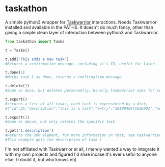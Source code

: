 # taskathon
A simple python3 wrapper for [Taskwarrior](http://taskwarrior.org/) interactions.
Needs Taskwarrior installed and available in the PATHS.
It doesn't do much fancy, other than giving a simple clean layer of interaction between python3 and Taskwarrior.

```py
from taskathon import Tasks

t = Tasks()

t.add("This adds a new task")
#Returns a confirmation message, including it's ID, useful for later.

t.done(1)
#Marks task 1 as done, returns a confirmation message

t.delete(1)
#Same as done, but deletes permenantly. Usually taskwarrior asks for confirmation, but this does not.

t.export()
#returns a list of all tasks, each task is represented by a dict;
#{"id":25,"description":"this is a task","entry":"20190406T162600Z","modified":"20190406T162600Z","project":"","status":"pending","uuid":"78706bb5-6867-4e10-aa8e-d568812fbce3","urgency":1.0274}

t.export(1)
#Same as above, but only returns the specific task

t.get('1.description')
#Returns the DOM element, for more information on that, see taskwarriors docs.
#This example gets the description of task 1
```

I'm not affiliated with Taskwarrior at all, I merely wanted a way to integrate it with my own projects and figured I'd shae incase it's ever useful to anyone else. (I doubt it, but who knows eh)
